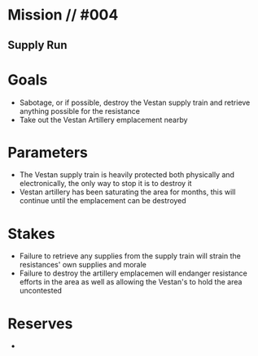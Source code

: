 # Mission // #004
## Supply Run

# Goals
- Sabotage, or if possible, destroy the Vestan supply train and retrieve anything possible for the resistance
- Take out the Vestan Artillery emplacement nearby

# Parameters
- The Vestan supply train is heavily protected both physically and electronically, the only way to stop it is to destroy it
- Vestan artillery has been saturating the area for months, this will continue until the emplacement can be destroyed

# Stakes
- Failure to retrieve any supplies from the supply train will strain the resistances' own supplies and morale
- Failure to destroy the artillery emplacemen will endanger resistance efforts in the area as well as allowing the Vestan's to hold the area uncontested

# Reserves
-

